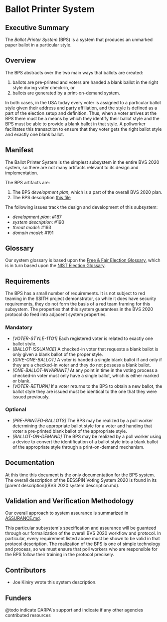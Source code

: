 # Ballot Printer System

## Executive Summary

The *Ballot Printer System* (BPS) is a system that produces an unmarked paper
ballot in a particular style.

## Overview

The BPS abstracts over the two main ways that ballots are created:
 1. ballots are pre-printed and voters are handed a blank ballot in the right
    style during voter check-in, or
 2. ballots are generated by a print-on-demand system.

In both cases, in the USA today every voter is assigned to a particular ballot
style given their address and party affiliation, and the style is defined as
a part of the election setup and definition.  Thus, when a voter arrives at
the BPS there must be a means by which they identify their ballot style and
the BPS must be able to provide a blank ballot in that style.  A pollworker
facilitates this transaction to ensure that they voter gets the right ballot
style and exactly one blank ballot.

## Manifest

The Ballot Printer System is the simplest subsystem in the entire BVS 2020
system, so there are not many artifacts relevant to its design and
implementation.

The BPS artifacts are:
 1. The BPS *development plan*, which is a part of the overall BVS 2020 plan.
 2. The BPS description [this file](Ballot_Printer_System.md)

The following issues track the design and development of this
subsystem:
 - *development plan*: #187
 - *system description*: #190
 - *threat model*: #193
 - *domain model*: #191

## Glossary

Our system glossary is based upon the
[Free & Fair Election Glossary](https://github.com/FreeAndFair/ElectionGlossary),
which is in turn based upon the
[NIST Election Glossary](https://pages.nist.gov/ElectionGlossary/).

## Requirements

The BPS has a small number of requirements.  It is not subject to red teaming
in the SSITH project demonstrator, so while it does have security requirements,
they do not form the basis of a red team framing for this subsystem.  The
properties that this system guarantees in the BVS 2020 protocol do feed into
adjacent system properties.

### Mandatory

- *[VOTER-STYLE-1TO1]* Each registered voter is related to exactly one ballot
  style.
- *[BALLOT-ISSUANCE]* A checked-in voter that requests a blank ballot is only
  given a blank ballot of the proper style.
- *[GIVE-ONE-BALLOT]* A voter is handed a single blank ballot if and
  only if they are a checked-in voter and they do not possess a blank ballot.
- *[ONE-BALLOT-INVARIANT]* At any point in time in the voting process a
  checked-in voter must only have a single ballot, which is either marked or
  blank.
- *[VOTER-RETURN]* If a voter returns to the BPS to obtain a new ballot, the
  ballot style they are issued must be identical to the one that they were
  issued previously.

### Optional

- *[PRE-PRINTED-BALLOTS]* The BPS may be realized by a poll worker determining
  the appropriate ballot style for a voter and handing that voter a pre-printed
  blank ballot of the appropriate style.
- *[BALLOT-ON-DEMAND]* The BPS may be realized by a poll worker using a device
  to convert the identification of a ballot style into a blank ballot of the
  appropriate style through a print-on-demand mechanism.

## Documentation

At this time this document is the only documentation for the BPS system.  The
overall description of the BESSPIN Voting System 2020 is found in its [parent
description](BVS 2020 system description.md).

## Validation and Verification Methodology

Our overall approach to system assurance is summarized in
[ASSURANCE.md](../ASSURANCE.md).

This particular subsystem's specification and assurance will be guanteed
through our formalization of the overall BVS 2020 workflow and protocol. In
particular, every requirement listed above must be shown to be valid in that
protocol description.  The realization of the BPS is one of simple technology
and process, so we must ensure that poll workers who are responsible for the
BPS follow their training in the protocol precisely.

## Contributors

- Joe Kiniry wrote this system description.

## Funders

@todo indicate DARPA's support and indicate if any other agencies
contributed resources
